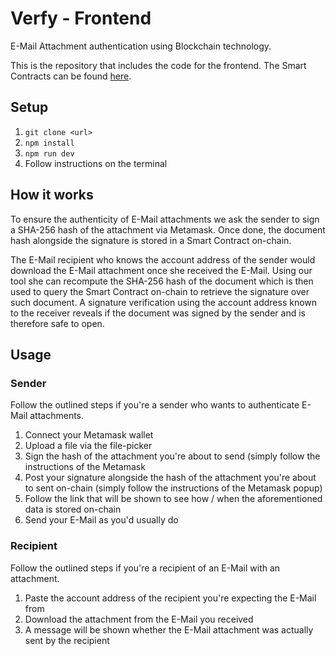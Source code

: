 # Verfy - Frontend

E-Mail Attachment authentication using Blockchain technology.

This is the repository that includes the code for the frontend. The Smart Contracts can be found [here](https://github.com/marlykiwi/verfy-contracts).

## Setup

1. `git clone <url>`
2. `npm install`
3. `npm run dev`
4. Follow instructions on the terminal

## How it works

To ensure the authenticity of E-Mail attachments we ask the sender to sign a SHA-256 hash of the attachment via Metamask. Once done, the document hash alongside the signature is stored in a Smart Contract on-chain.

The E-Mail recipient who knows the account address of the sender would download the E-Mail attachment once she received the E-Mail. Using our tool she can recompute the SHA-256 hash of the document which is then used to query the Smart Contract on-chain to retrieve the signature over such document. A signature verification using the account address known to the receiver reveals if the document was signed by the sender and is therefore safe to open.

## Usage

### Sender

Follow the outlined steps if you're a sender who wants to authenticate E-Mail attachments.

1. Connect your Metamask wallet
2. Upload a file via the file-picker
3. Sign the hash of the attachment you're about to send (simply follow the instructions of the Metamask
4. Post your signature alongside the hash of the attachment you're about to sent on-chain (simply follow the instructions of the Metamask popup)
5. Follow the link that will be shown to see how / when the aforementioned data is stored on-chain
6. Send your E-Mail as you'd usually do

### Recipient

Follow the outlined steps if you're a recipient of an E-Mail with an attachment.

1. Paste the account address of the recipient you're expecting the E-Mail from
2. Download the attachment from the E-Mail you received
3. A message will be shown whether the E-Mail attachment was actually sent by the recipient

